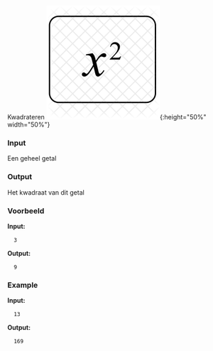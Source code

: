 Kwadrateren
![echo cave](media/x-square-827408.png){:height="50%" width="50%"}

### Input

Een geheel getal

### Output

Het kwadraat van dit getal

### Voorbeeld

**Input:**

      3

**Output:**

      9

### Example

**Input:**

      13

**Output:**

      169

